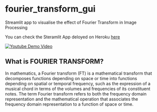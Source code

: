 # fourier_transform_gui
Streamlit app to visualise the effect of Fourier Transform in Image Processing

You can check the Steramlit App deloyed on Heroku [here](https://fourier-transform-my-image.herokuapp.com/)


[![Youtube Demo Video](https://img.youtube.com/vi/pf7Q8SdfXys/0.jpg)](https://www.youtube.com/watch?v=pf7Q8SdfXys)

## What is FOURIER TRANSFORM? 
In mathematics, a Fourier transform (FT) is a mathematical transform that decomposes functions depending on space or time into functions depending on spatial or temporal frequency, such as the expression of a musical chord in terms of the volumes and frequencies of its constituent notes. The term Fourier transform refers to both the frequency domain representation and the mathematical operation that associates the frequency domain representation to a function of space or time.

